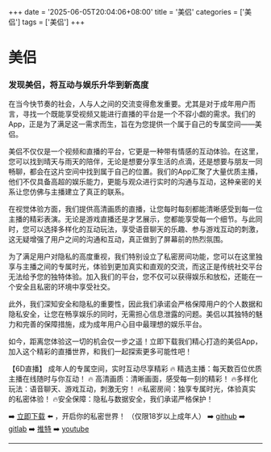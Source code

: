 +++
date = '2025-06-05T20:04:06+08:00'
title = '美侣'
categories = ['美侣']
tags = ['美侣']
+++

# 美侣

### 发现美侣，将互动与娱乐升华到新高度

在当今快节奏的社会，人与人之间的交流变得愈发重要。尤其是对于成年用户而言，寻找一个既能享受视频又能进行直播的平台是一个不容小觑的需求。我们的App，正是为了满足这一需求而生，旨在为您提供一个属于自己的专属空间——美侣。

美侣不仅仅是一个视频和直播的平台，它更是一种带有情感的互动体验。在这里，您可以找到晴天与雨天的陪伴，无论是想要分享生活的点滴，还是想要与朋友一同畅聊，都会在这片空间中找到属于自己的位置。我们的App汇聚了大量优质主播，他们不仅具备高超的娱乐能力，更能与观众进行实时的沟通与互动，这种亲密的关系让您仿佛与主播建立了真正的联系。

在视觉体验方面，我们提供高清画质的直播，让您每时每刻都能清晰感受到每一位主播的精彩表演。无论是游戏直播还是才艺展示，您都能享受每一个细节。与此同时，您可以选择多样化的互动玩法，享受语音聊天的乐趣、参与游戏互动的刺激，这无疑增强了用户之间的沟通和互动，真正做到了屏幕前的热烈氛围。

为了满足用户对隐私的高度重视，我们特别设立了私密房间功能，您可以在这里独享与主播之间的专属时光，体验到更加真实和直观的交流，而这正是传统社交平台无法给予您的独特体验。加入我们的平台，您不仅可以获得娱乐和放松，还能在一个安全且私密的环境中享受社交。

此外，我们深知安全和隐私的重要性，因此我们承诺会严格保障用户的个人数据和隐私安全，让您在畅享娱乐的同时，无需担心信息泄露的问题。美侣以其独特的魅力和完善的保障措施，成为成年用户心目中最理想的娱乐平台。

如今，距离您体验这一切的机会仅一步之遥！立即下载我们精心打造的美侣App，加入这个精彩的直播世界，和我们一起探索更多可能性吧！ 

【6D直播】
成年人的专属空间，实时互动尽享精彩
🔥 精选主播：每天数百位优质主播在线随时与你互动！
🔥 高清画质：清晰画面，感受每一刻的精彩！
🔥多样化玩法：语音聊天、游戏互动，刺激无穷！
🔥私密房间：独享专属时光，体验真实的私密体验！
🔥安全保障：隐私与数据安全，我们承诺严格保护！

➡️ [立即下载](https://down123.s3.ap-east-1.amazonaws.com/down/down.html?channelCode=blog) ⬅️ ，开启你的私密世界！
（仅限18岁以上成年人）
➡️ [github](https://aldult-live.github.io/)
➡️ [gitlab](https://seo-09598d.gitlab.io/)
➡️ [推特](https://x.com/wegame33)
➡️ [youtube](https://www.youtube.com/@6Dlive)

---
